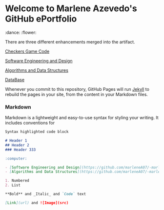 # **Welcome to Marlene Azevedo's GitHub ePortfolio**
  
 :dance: :flower: 

There are three different enhancements merged into the artifact. 

[Checkers Game Code](https://github.com/marleneA07/-marlene07.github.io/blob/master/Checkers_Game_Code)

[Software Engineering and Design](https://github.com/marleneA07/-marlene07.github.io/blob/master/Software_Engineering_and_Design)

[Algorithms and Data Structures](https://github.com/marleneA07/-marlene07.github.io/blob/master/Algorithm_and_Data_Structure)

[DataBase](https://github.com/marleneA07/-marlene07.github.io/blob/master/DataBase)

Whenever you commit to this repository, GitHub Pages will run [Jekyll](https://jekyllrb.com/) to rebuild the pages in your site, from the content in your Markdown files.

### Markdown

Markdown is a lightweight and easy-to-use syntax for styling your writing. It includes conventions for

```markdown
Syntax highlighted code block

# Header 1
## Header 2
### Header 333

:computer:

- [Software Engineering and Design](https://github.com/marleneA07/-marlene07.github.io/blob/master/Software_Engineering_and_Design).
- [Algorithms and Data Structures](https://github.com/marleneA07/-marlene07.github.io/blob/master/Algorithm_and_Data_Structure).

1. Numbered
2. List

**Bold** and _Italic_ and `Code` text

[Link](url) and ![Image](src)
```





